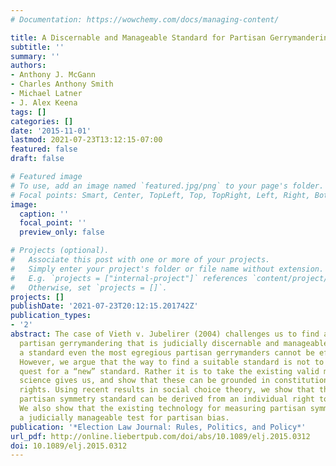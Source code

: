 ```yaml
---
# Documentation: https://wowchemy.com/docs/managing-content/

title: A Discernable and Manageable Standard for Partisan Gerrymandering
subtitle: ''
summary: ''
authors:
- Anthony J. McGann
- Charles Anthony Smith
- Michael Latner
- J. Alex Keena
tags: []
categories: []
date: '2015-11-01'
lastmod: 2021-07-23T13:12:15-07:00
featured: false
draft: false

# Featured image
# To use, add an image named `featured.jpg/png` to your page's folder.
# Focal points: Smart, Center, TopLeft, Top, TopRight, Left, Right, BottomLeft, Bottom, BottomRight.
image:
  caption: ''
  focal_point: ''
  preview_only: false

# Projects (optional).
#   Associate this post with one or more of your projects.
#   Simply enter your project's folder or file name without extension.
#   E.g. `projects = ["internal-project"]` references `content/project/deep-learning/index.md`.
#   Otherwise, set `projects = []`.
projects: []
publishDate: '2021-07-23T20:12:15.201742Z'
publication_types:
- '2'
abstract: The case of Vieth v. Jubelirer (2004) challenges us to find a standard for
  partisan gerrymandering that is judicially discernable and manageable. Without such
  a standard even the most egregious partisan gerrymanders cannot be effectively challenged.
  However, we argue that the way to find a suitable standard is not to embark on a
  quest for a “new” standard. Rather it is to take the existing valid measures that
  science gives us, and show that these can be grounded in constitutionally protected
  rights. Using recent results in social choice theory, we show that the existing
  partisan symmetry standard can be derived from an individual right to equal protection.
  We also show that the existing technology for measuring partisan symmetry can provide
  a judicially manageable test for partisan bias.
publication: '*Election Law Journal: Rules, Politics, and Policy*'
url_pdf: http://online.liebertpub.com/doi/abs/10.1089/elj.2015.0312
doi: 10.1089/elj.2015.0312
---
```

